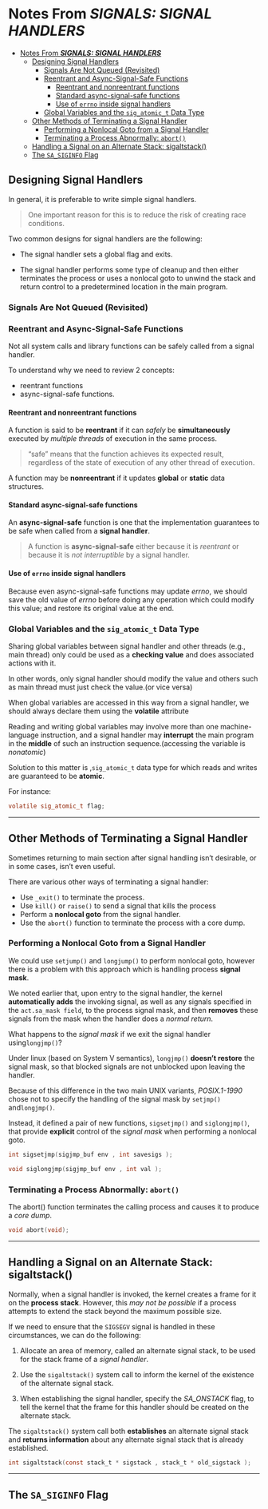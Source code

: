 # Notes From ***SIGNALS: SIGNAL HANDLERS***

- [Notes From ***SIGNALS: SIGNAL HANDLERS***](#notes-from-signals-signal-handlers)
  - [Designing Signal Handlers](#designing-signal-handlers)
    - [Signals Are Not Queued (Revisited)](#signals-are-not-queued-revisited)
    - [Reentrant and Async-Signal-Safe Functions](#reentrant-and-async-signal-safe-functions)
      - [Reentrant and nonreentrant functions](#reentrant-and-nonreentrant-functions)
      - [Standard async-signal-safe functions](#standard-async-signal-safe-functions)
      - [Use of `errno` inside signal handlers](#use-of-errno-inside-signal-handlers)
    - [Global Variables and the `sig_atomic_t` Data Type](#global-variables-and-the-sig_atomic_t-data-type)
  - [Other Methods of Terminating a Signal Handler](#other-methods-of-terminating-a-signal-handler)
    - [Performing a Nonlocal Goto from a Signal Handler](#performing-a-nonlocal-goto-from-a-signal-handler)
    - [Terminating a Process Abnormally: `abort()`](#terminating-a-process-abnormally-abort)
  - [Handling a Signal on an Alternate Stack: sigaltstack()](#handling-a-signal-on-an-alternate-stack-sigaltstack)
  - [The `SA_SIGINFO` Flag](#the-sa_siginfo-flag)

## Designing Signal Handlers

In general, it is preferable to write simple signal handlers.
> One important reason for this is to reduce the risk of creating race conditions.

Two common designs for signal handlers are the following:

- The signal handler sets a global flag and exits.

- The signal handler performs some type of cleanup and then either terminates the process or uses a nonlocal goto to unwind the stack and return control to a predetermined location in the main program.

### Signals Are Not Queued (Revisited)

### Reentrant and Async-Signal-Safe Functions

Not all system calls and library functions can be safely called from a signal handler.

To understand why we need to review 2 concepts:

- reentrant functions
- async-signal-safe functions.

#### Reentrant and nonreentrant functions

A function is said to be **reentrant** if it can *safely* be **simultaneously** executed by *multiple threads* of execution in the same process.
> “safe” means that the function achieves its expected result, regardless of the state of execution of any other thread of execution.

A function may be **nonreentrant** if it updates **global** or **static** data structures.

#### Standard async-signal-safe functions

An **async-signal-safe** function is one that the implementation guarantees to be safe when called from a **signal handler**.

> A function is **async-signal-safe** either because it is *reentrant* or because it is *not interruptible* by a signal handler.

#### Use of `errno` inside signal handlers

Because even async-signal-safe functions may update *errno*, we should save the old value of *errno* before doing any operation which could modify this value; and restore its original value at the end.

### Global Variables and the `sig_atomic_t` Data Type

Sharing global variables between signal handler and other threads (e.g., main thread) only could be used as a **checking value** and does associated actions with it.

In other words, only signal handler should modify the value and others such as main thread must just check the value.(or vice versa)

When global variables are accessed in this way from a signal handler, we should always declare them using the **volatile** attribute

Reading and writing global variables may involve more than one machine-language instruction, and a signal handler may **interrupt** the main program in the **middle** of such an instruction sequence.(accessing the variable is *nonatomic*)

Solution to this matter is ,`sig_atomic_t` data type for which reads and writes are guaranteed to be **atomic**.

For instance:

```c
volatile sig_atomic_t flag;
```

----

## Other Methods of Terminating a Signal Handler

Sometimes returning to main section after signal handling isn’t desirable, or in some cases, isn’t even useful.

There are various other ways of terminating a signal handler:

- Use `_exit()` to terminate the process.
- Use `kill()` or `raise()` to send a signal that kills the process
- Perform a **nonlocal goto** from the signal handler.
- Use the `abort()` function to terminate the process with a core dump.

### Performing a Nonlocal Goto from a Signal Handler

We could use `setjump()` and `longjump()` to perform nonlocal goto, however there is a problem with this approach which is handling process **signal mask**.

We noted earlier that, upon entry to the signal handler, the kernel **automatically adds** the invoking signal, as well as any signals specified in the `act.sa_mask field`, to the process signal mask, and then **removes** these signals from the mask when the handler does a *normal return*.

What happens to the *signal mask* if we exit the signal handler using`longjmp()`?

Under linux (based on System V semantics), `longjmp()` **doesn’t restore** the signal mask, so that blocked signals are not unblocked upon leaving the handler.

Because of this difference in the two main UNIX variants, *POSIX.1-1990* chose not to specify the handling of the signal mask by `setjmp()` and`longjmp()`.

Instead, it defined a pair of new functions, `sigsetjmp()` and `siglongjmp()`, that provide **explicit** control of the *signal mask* when performing a nonlocal goto.

```c
int sigsetjmp(sigjmp_buf env , int savesigs );

void siglongjmp(sigjmp_buf env , int val );
```

### Terminating a Process Abnormally: `abort()`

The abort() function terminates the calling process and causes it to produce a *core dump*.

```c
void abort(void);
```

----

## Handling a Signal on an Alternate Stack: sigaltstack()

Normally, when a signal handler is invoked, the kernel creates a frame for it on the **process stack**. However, this *may not be possible* if a process attempts to extend the stack beyond the maximum possible size.

If we need to ensure that the `SIGSEGV` signal is handled in these circumstances, we can do the following:

1. Allocate an area of memory, called an alternate signal stack, to be used for the stack frame of a *signal handler*.

2. Use the `sigaltstack()` system call to inform the kernel of the existence of the alternate signal stack.

3. When establishing the signal handler, specify the *SA_ONSTACK* flag, to tell the kernel that the frame for this handler should be created on the alternate stack.

The `sigaltstack()` system call both **establishes** an alternate signal stack and **returns information** about any alternate signal stack that is already established.

```c
int sigaltstack(const stack_t * sigstack , stack_t * old_sigstack );
```

----

## The `SA_SIGINFO` Flag
